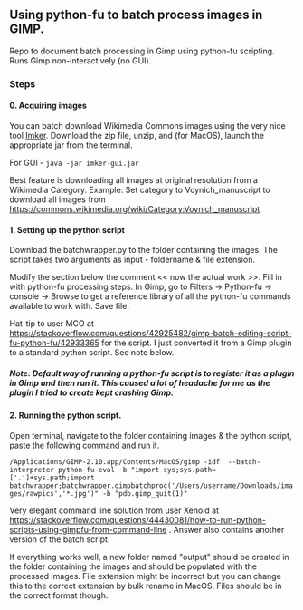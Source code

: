 ## Using python-fu to batch process images in GIMP.

Repo to document batch processing in Gimp using python-fu scripting. Runs Gimp non-interactively (no GUI).

### Steps

#### 0. Acquiring images
You can batch download Wikimedia Commons images using the very nice tool [Imker](https://commons.wikimedia.org/wiki/Commons:Imker_(batch_download)). Download the zip file, unzip, and (for MacOS), launch the appropriate jar from the terminal. 

For GUI - `java -jar imker-gui.jar`

Best feature is downloading all images at original resolution from a Wikimedia Category. Example: Set category to Voynich_manuscript to download all images from https://commons.wikimedia.org/wiki/Category:Voynich_manuscript 

#### 1. Setting up the python script

Download the batchwrapper.py to the folder containing the images. The script takes two arguments as input - foldername & file extension.

Modify the section below the comment << now the actual work >>. Fill in with python-fu processing steps. In Gimp, go to Filters -> Python-fu -> console -> Browse to get a reference library of all the python-fu commands available to work with. Save file.

Hat-tip to user MCO at https://stackoverflow.com/questions/42925482/gimp-batch-editing-script-fu-python-fu/42933365 for the script. I just converted it from a Gimp plugin to a standard python script. See note below.

##### Note: Default way of running a python-fu script is to register it as a plugin in Gimp and then run it. This caused a lot of headache for me as the plugin I tried to create kept crashing Gimp.

#### 2. Running the python script.

Open terminal, navigate to the folder containing images & the python script, paste the following command and run it.


`/Applications/GIMP-2.10.app/Contents/MacOS/gimp -idf  --batch-interpreter python-fu-eval -b "import sys;sys.path=['.']+sys.path;import batchwrapper;batchwrapper.gimpbatchproc('/Users/username/Downloads/images/rawpics','*.jpg')" -b "pdb.gimp_quit(1)"`

Very elegant command line solution from user Xenoid at https://stackoverflow.com/questions/44430081/how-to-run-python-scripts-using-gimpfu-from-command-line . Answer also contains another version of the batch script.

If everything works well, a new folder named "output" should be created in the folder containing the images and should be populated with the processed images. File extension might be incorrect but you can change this to the correct extension by bulk rename in MacOS. Files should be in the correct format though.

